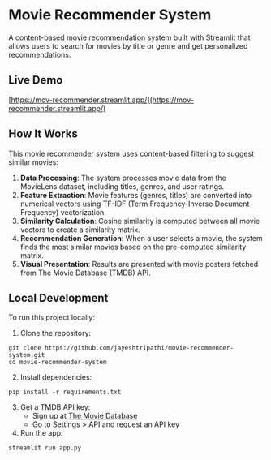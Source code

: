 # Movie Recommender System

A content-based movie recommendation system built with Streamlit that allows users to search for movies by title or genre and get personalized recommendations.

## Live Demo

[https://mov-recommender.streamlit.app/](https://mov-recommender.streamlit.app/)



## How It Works

This movie recommender system uses content-based filtering to suggest similar movies:

1. **Data Processing**: The system processes movie data from the MovieLens dataset, including titles, genres, and user ratings.
2. **Feature Extraction**: Movie features (genres, titles) are converted into numerical vectors using TF-IDF (Term Frequency-Inverse Document Frequency) vectorization.
3. **Similarity Calculation**: Cosine similarity is computed between all movie vectors to create a similarity matrix.
4. **Recommendation Generation**: When a user selects a movie, the system finds the most similar movies based on the pre-computed similarity matrix.
5. **Visual Presentation**: Results are presented with movie posters fetched from The Movie Database (TMDB) API.



## Local Development

To run this project locally:

1. Clone the repository:

```
git clone https://github.com/jayeshtripathi/movie-recommender-system.git
cd movie-recommender-system
```

2. Install dependencies:

```
pip install -r requirements.txt
```

3. Get a TMDB API key:
    - Sign up at [The Movie Database](https://www.themoviedb.org/signup)
    - Go to Settings > API and request an API key
4. Run the app:

```
streamlit run app.py
```


